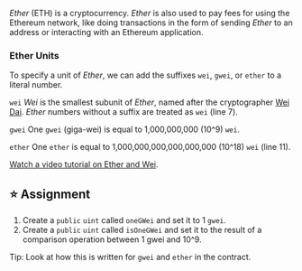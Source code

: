 *Ether* (ETH) is a cryptocurrency. *Ether* is also used to pay fees for using the Ethereum network, like doing transactions in the form of sending *Ether* to an address or interacting with an Ethereum application.

### Ether Units
To specify a unit of *Ether*, we can add the suffixes `wei`, `gwei`, or `ether` to a literal number.

`wei`
*Wei* is the smallest subunit of *Ether*, named after the cryptographer [Wei Dai](https://en.wikipedia.org/wiki/Wei_Dai). *Ether* numbers without a suffix are treated as `wei` (line 7).

`gwei`
One `gwei` (giga-wei) is equal to 1,000,000,000 (10^9) `wei`.

`ether`
One `ether` is equal to 1,000,000,000,000,000,000 (10^18) `wei` (line 11).

<a href="https://www.youtube.com/watch?v=ybPQsjssyNw" target="_blank">Watch a video tutorial on Ether and Wei</a>.

## ⭐️ Assignment
1. Create a `public` `uint` called `oneGWei` and set it to 1 `gwei`.
2. Create a `public` `uint` called `isOneGWei` and set it to the result of a comparison operation between 1 gwei and 10^9.

Tip: Look at how this is written for `gwei` and `ether` in the contract.
